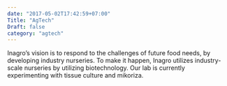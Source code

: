 ```yaml
---
date: "2017-05-02T17:42:59+07:00"
Title: "AgTech"
Draft: false
category: "agtech"
---
```


Inagro’s vision is to respond to the challenges of future food needs, by developing industry nurseries. To make it happen, Inagro utilizes industry-scale nurseries by utilizing biotechnology. Our lab is currently experimenting with tissue culture and mikoriza.
